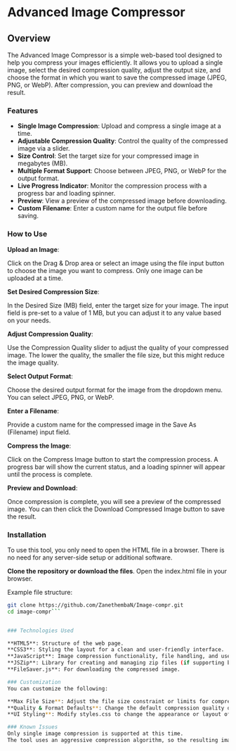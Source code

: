 # Advanced Image Compressor

## Overview
The Advanced Image Compressor is a simple web-based tool designed to help you compress your images efficiently. It allows you to upload a single image, select the desired compression quality, adjust the output size, and choose the format in which you want to save the compressed image (JPEG, PNG, or WebP). After compression, you can preview and download the result.

### Features
- **Single Image Compression**: Upload and compress a single image at a time.
- **Adjustable Compression Quality**: Control the quality of the compressed image via a slider.
- **Size Control**: Set the target size for your compressed image in megabytes (MB).
- **Multiple Format Support**: Choose between JPEG, PNG, or WebP for the output format.
- **Live Progress Indicator**: Monitor the compression process with a progress bar and loading spinner.
- **Preview**: View a preview of the compressed image before downloading.
- **Custom Filename**: Enter a custom name for the output file before saving.

  
### How to Use

**Upload an Image**:

Click on the Drag & Drop area or select an image using the file input button to choose the image you want to compress. Only one image can be uploaded at a time.

**Set Desired Compression Size**:

In the Desired Size (MB) field, enter the target size for your image. The input field is pre-set to a value of 1 MB, but you can adjust it to any value based on your needs.

**Adjust Compression Quality**:

Use the Compression Quality slider to adjust the quality of your compressed image. The lower the quality, the smaller the file size, but this might reduce the image quality.


**Select Output Format**:

Choose the desired output format for the image from the dropdown menu. You can select JPEG, PNG, or WebP.


**Enter a Filename**:

Provide a custom name for the compressed image in the Save As (Filename) input field.


**Compress the Image**:

Click on the Compress Image button to start the compression process. A progress bar will show the current status, and a loading spinner will appear until the process is complete.


**Preview and Download**:

Once compression is complete, you will see a preview of the compressed image. You can then click the Download Compressed Image button to save the result.


### Installation

To use this tool, you only need to open the HTML file in a browser. There is no need for any server-side setup or additional software.

**Clone the repository or download the files**.
Open the index.html file in your browser.

Example file structure:

```bash
git clone https://github.com/ZanethembaN/Image-compr.git
cd image-compr```


### Technologies Used

**HTML5**: Structure of the web page.
**CSS3**: Styling the layout for a clean and user-friendly interface.
**JavaScript**: Image compression functionality, file handling, and user interaction.
**JSZip**: Library for creating and managing zip files (if supporting batch downloads in future versions).
**FileSaver.js**: For downloading the compressed image.

### Customization
You can customize the following:

**Max File Size**: Adjust the file size constraint or limits for compression.
**Quality & Format Defaults**: Change the default compression quality or the format options available.
**UI Styling**: Modify styles.css to change the appearance or layout of the app.

### Known Issues
Only single image compression is supported at this time.
The tool uses an aggressive compression algorithm, so the resulting image quality may degrade at very high compression ratios.
